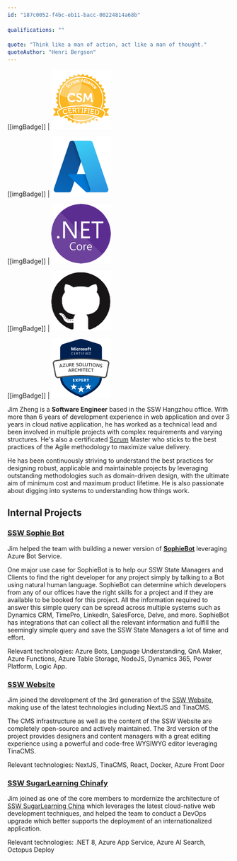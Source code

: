 ```yaml
---
id: "187c0052-f4bc-eb11-bacc-00224814a68b"

qualifications: ""

quote: "Think like a man of action, act like a man of thought."
quoteAuthor: "Henri Bergson"
---
```

[[imgBadge]]
| ![Certified Scrum Master](../badges/Certification-scrumalliance-master.png)

[[imgBadge]]
| ![Business Microsoft Azure](../badges/Business-microsoft-azure.png)

[[imgBadge]]
| ![Developer Dotnet Core](../badges/Developer-dotnet-core.png)

[[imgBadge]]
| ![Developer Github](../badges/Developer-github.png)

[[imgBadge]]
| ![Certification Microsoft Azure Solutions Architect Expert](../badges/Certification-microsoft-azure-solutions-architect-expert.png)

Jim Zheng is a **Software Engineer** based in the SSW Hangzhou office. With more than 6 years of development experience in web application and over 3 years in cloud native application, he has worked as a technical lead and been involved in multiple projects with complex requirements and varying structures. He's also a certificated [Scrum](https://www.ssw.com.au/consulting/scrum) Master who sticks to the best practices of the Agile methodology to maximize value delivery.

He has been continuously striving to understand the best practices for designing robust, applicable and maintainable projects by leveraging outstanding methodologies such as domain-driven design, with the ultimate aim of minimum cost and maximum product lifetime. He is also passionate about digging into systems to understanding how things work.

## Internal Projects

### [SSW Sophie Bot](https://sswsophie.com/sophiebot)

Jim helped the team with building a newer version of **[SophieBot](https://www.ssw.com.au/consulting/bots)** leveraging Azure Bot Service. 

One major use case for SophieBot is to help our SSW State Managers and Clients to find the right developer for any project simply by talking to a Bot using natural human language. SophieBot can determine which developers from any of our offices have the right skills for a project and if they are available to be booked for this project. All the information required to answer this simple query can be spread across multiple systems such as Dynamics CRM, TimePro, LinkedIn, SalesForce, Delve, and more. SophieBot has integrations that can collect all the relevant information and fulfill the seemingly simple query and save the SSW State Managers a lot of time and effort.

Relevant technologies: Azure Bots, Language Understanding, QnA Maker, Azure Functions, Azure Table Storage, NodeJS, Dynamics 365, Power Platform, Logic App.

### [SSW Website](https://www.ssw.com.au/)

Jim joined the development of the 3rd generation of the [SSW Website](https://github.com/SSWConsulting/SSW.Website), making use of the latest technologies including NextJS and TinaCMS.

The CMS infrastructure as well as the content of the SSW Website are completely open-source and actively maintained. The 3rd version of the project provides designers and content managers with a great editing experience using a powerful and code-free WYSIWYG editor leveraging TinaCMS.

Relevant technologies: NextJS, TinaCMS, React, Docker, Azure Front Door

### [SSW SugarLearning Chinafy](https://sugarlearning.com/)

Jim joined as one of the core members to mordernize the architecture of [SSW SugarLearning China](https://sugarlearning.cn/) which leverages the latest cloud-native web development techniques, and helped the team to conduct a DevOps upgrade which better supports the deployment of an internationalized application.

Relevant technologies: .NET 8, Azure App Service, Azure AI Search, Octopus Deploy
